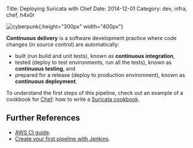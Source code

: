 Title: Deploying Suricata with Chef
Date: 2014-12-01
Category: dev, infra, chef, h4x0r

![cyberpunk](./cyberpunk/17.jpg){:height="300px" width="400px"}



**Continuous delivery** is a software development practice where code changes (in source control) are automatically:

* built (run build and unit tests), known as **continuous integration**,
* tested (deploy to test environments, run all the tests), known as **continuous testing**, and
* prepared for a release (deploy to production environment), known as **continuous deployment**.


To understand the first steps of this pipeline, check out an example of a cookbook for [Chef](https://www.chef.io/chef/): how to write a [Suricata cookbook](https://github.com/mvonsteinkirch/Chef_Example_for_Suricata/tree/master).


## Further References

* [AWS CI guide](https://aws.amazon.com/devops/continuous-delivery/).
* [Create your first pipeline with Jenkins](https://jenkins.io/doc/pipeline/tour/hello-world/).

